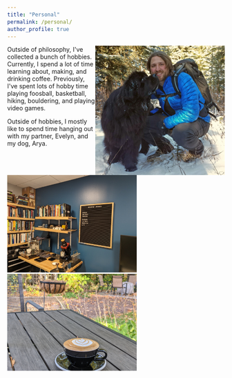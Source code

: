 ```yaml
---
title: "Personal"
permalink: /personal/
author_profile: true
---
```


[<img align="right" width = "300" src='/images/johnarya.jpg'>](/images/johnarya.jpg) Outside of philosophy, I've collected a bunch of hobbies. Currently, I spend a lot of time learning about, making, and drinking coffee. Previously, I've spent lots of hobby time playing foosball, basketball, hiking, bouldering, and playing video games.

Outside of hobbies, I mostly like to spend time hanging out with my partner, Evelyn, and my dog, Arya. 

[<img width = "300" src='/images/coffeecart.jpg'>](/images/coffeecart.jpg) [<img width = "300" src='/images/coffee.jpg'>](/images/coffee.jpg)